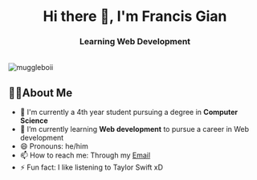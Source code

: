 <h1 align="center">Hi there 👋, I'm Francis Gian </h1>
<h3 align="center">Learning Web Development</h3>

<br>
<img src="https://komarev.com/ghpvc/?username=muggleboii&color=blue&style=plastic" alt="muggleboii" />

## 👨‍💻About Me
 - 📓 I'm currently a 4th year student pursuing a degree in **Computer Science**
 - 🌱 I’m currently learning **Web development** to pursue a career in Web development
 - 😄 Pronouns: he/him
 - 📫 How to reach me: Through my <a href="mailto:francisgian.fgm@gmail.com">Email</a>
- ⚡ Fun fact: I like listening to Taylor Swift xD
 

<!--
**muggleboii/muggleboii** is a ✨ _special_ ✨ repository because its `README.md` (this file) appears on your GitHub profile.

Here are some ideas to get you started:

- 🔭 I’m currently working on ...

- 👯 I’m looking to collaborate on ...
- 🤔 I’m looking for help with ...
- 💬 Ask me about ...

-->
